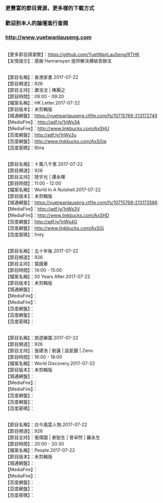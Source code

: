 ### 更豐富的節目資源，更多樣的下載方式
### 歡迎到本人的論壇進行查閱
### http://www.yuetwanlauseng.com

<br>【更多節目請瀏覽】：https://github.com/YuetWanLauSeng/RTHK
<br>【友情提示】：感謝 Hanransyan 提供解決爆破音辦法

<br>【節目名稱】：香港家書.2017-07-22
<br>【節目頻道】：926
<br>【節目主持】：蕭洛汶 | 陳顥之
<br>【節目時間】：09:00 - 09:20
<br>【檔案名稱】：HK Letter.2017-07-22
<br>【節目版本】：未剪輯版
<br>【城通網盤】：https://yuetwanlauseng.ctfile.com/fs/10715768-213172749
<br>【MediaFire】：http://adf.ly/1nWs3A
<br>【MediaFire】：http://www.linkbucks.com/AxSHU
<br>【百度網盤】：http://adf.ly/1nWs3u
<br>【百度網盤】：http://www.linkbucks.com/AxSGw
<br>【百度密碼】：6hra

<br>【節目名稱】：十萬八千里.2017-07-22
<br>【節目頻道】：926
<br>【節目主持】：陸宇光 | 譚永暉
<br>【節目時間】：11:00 - 12:00
<br>【檔案名稱】：World In A Nutshell.2017-07-22
<br>【節目版本】：未剪輯版
<br>【城通網盤】：https://yuetwanlauseng.ctfile.com/fs/10715768-213173586
<br>【MediaFire】：http://adf.ly/1nWs3V
<br>【MediaFire】：http://www.linkbucks.com/AxSHD
<br>【百度網盤】：http://adf.ly/1nWs4G
<br>【百度網盤】：http://www.linkbucks.com/AxSGi
<br>【百度密碼】：fmty

<br>【節目名稱】：五十年後.2017-07-22
<br>【節目頻道】：926
<br>【節目主持】：葉國華
<br>【節目時間】：14:00 - 15:00
<br>【檔案名稱】：50 Years After.2017-07-22
<br>【節目版本】：未剪輯版
<br>【城通網盤】：
<br>【MediaFire】：
<br>【MediaFire】：
<br>【百度網盤】：
<br>【百度網盤】：
<br>【百度密碼】：

<br>【節目名稱】：旅遊樂園.2017-07-22
<br>【節目頻道】：926
<br>【節目主持】：張建浩 | 劉蓮 | 區凱聲 | Zeno
<br>【節目時間】：16:00 - 18:00
<br>【檔案名稱】：World Discovery.2017-07-22
<br>【節目版本】：未剪輯版
<br>【城通網盤】：
<br>【MediaFire】：
<br>【MediaFire】：
<br>【百度網盤】：
<br>【百度網盤】：
<br>【百度密碼】：

<br>【節目名稱】：古今風雲人物.2017-07-22
<br>【節目頻道】：926
<br>【節目主持】：張偉國 | 麥勁生 | 曾卓然 | 羅永生
<br>【節目時間】：20:00 - 20:30
<br>【檔案名稱】：People.2017-07-22
<br>【節目版本】：未剪輯版
<br>【城通網盤】：
<br>【MediaFire】：
<br>【MediaFire】：
<br>【百度網盤】：
<br>【百度網盤】：
<br>【百度密碼】：
